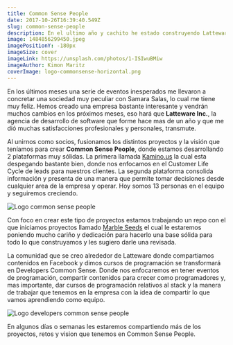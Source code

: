 ```yaml
---
title: Common Sense People
date: 2017-10-26T16:39:40.549Z
slug: common-sense-people
description: En el ultimo año y cachito he estado construyendo Latteware, hoy esto cambia a ser Common Sense People con muchos retos nuevos e interesantes. Enterate que es lo que viene.
image: 1484856299450.jpeg
imagePositionY: -180px
imageSize: cover
imageLink: https://unsplash.com/photos/1-ISIwuBMiw
imageAuthor: Kimon Maritz
coverImage: logo-commonsense-horizontal.png
---
```

En los últimos meses una serie de eventos inesperados me llevaron a concretar una sociedad muy peculiar con Samara Salas, lo cual me tiene muy feliz. Hemos creado una empresa bastante interesante y vendrán muchos cambios en los próximos meses, eso hará que **Latteware Inc.**, la agencia de desarrollo de software que forme hace mas de un año y que me dió muchas satisfacciones profesionales y personales, transmute. 

Al unirnos como socios, fusionamos los distintos proyectos y la visión que teníamos para crear **Common Sense People**, donde estamos desarrollando 2 plataformas muy sólidas. La primera llamada [Kamino.us](http://kamino.us/) la cual esta despegando bastante bien, donde nos enfocamos en el Customer Life Cycle de leads para nuestros clientes. La segunda plataforma consolida información y presenta de una manera que permite tomar decisiones desde cualquier area de la empresa y operar. Hoy somos 13 personas en el equipo y seguiremos creciendo.

![Logo common sense people](/imgs/logo-commonsense-horizontal.png)

Con foco en crear este tipo de proyectos estamos trabajando un repo con el que iniciamos proyectos llamado [Marble Seeds](https://github.com/latteware/marble-seed) el cual le estaremos poniendo mucho cariño y dedicación para hacerlo una base sólida para todo lo que construyamos y les sugiero darle una revisada.

La comunidad que se creo alrededor de Latteware donde compartiamos contenidos en Facebook y dimos cursos de programación se transformará en Developers Common Sense. Donde nos enfocaremos en tener eventos de programación, compartir contenidos para crecer como programadores y, mas importante, dar cursos de programación relativos al stack y la manera de trabajar que tenemos en la empresa con la idea de compartir lo que vamos aprendiendo como equipo.

![Logo developers common sense people](/imgs/logo-developers-commonsense-horizontal.png)

En algunos días o semanas les estaremos compartiendo más de los proyectos, retos y vision que tenemos en Common Sense People.
